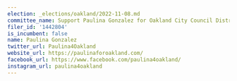 ```yaml
---
election: _elections/oakland/2022-11-08.md
committee_name: Support Paulina Gonzalez for Oakland City Council District 6
filer_id: '1442804'
is_incumbent: false
name: Paulina Gonzalez
twitter_url: Paulina4Oakland
website_url: https://paulinaforoakland.com/
facebook_url: https://www.facebook.com/paulina4oakland/
instagram_url: paulina4oakland
---
```

